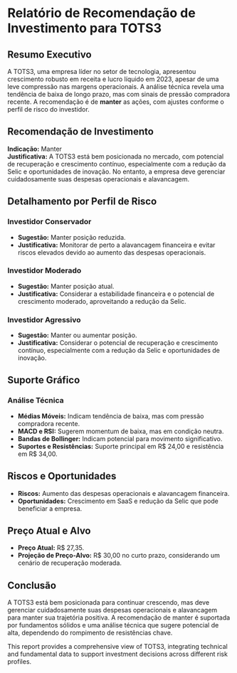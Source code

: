 
# Relatório de Recomendação de Investimento para TOTS3

## Resumo Executivo
A TOTS3, uma empresa líder no setor de tecnologia, apresentou crescimento robusto em receita e lucro líquido em 2023, apesar de uma leve compressão nas margens operacionais. A análise técnica revela uma tendência de baixa de longo prazo, mas com sinais de pressão compradora recente. A recomendação é de **manter** as ações, com ajustes conforme o perfil de risco do investidor.

## Recomendação de Investimento
**Indicação:** Manter  
**Justificativa:** A TOTS3 está bem posicionada no mercado, com potencial de recuperação e crescimento contínuo, especialmente com a redução da Selic e oportunidades de inovação. No entanto, a empresa deve gerenciar cuidadosamente suas despesas operacionais e alavancagem.

## Detalhamento por Perfil de Risco

### Investidor Conservador
- **Sugestão:** Manter posição reduzida.
- **Justificativa:** Monitorar de perto a alavancagem financeira e evitar riscos elevados devido ao aumento das despesas operacionais.

### Investidor Moderado
- **Sugestão:** Manter posição atual.
- **Justificativa:** Considerar a estabilidade financeira e o potencial de crescimento moderado, aproveitando a redução da Selic.

### Investidor Agressivo
- **Sugestão:** Manter ou aumentar posição.
- **Justificativa:** Considerar o potencial de recuperação e crescimento contínuo, especialmente com a redução da Selic e oportunidades de inovação.

## Suporte Gráfico
### Análise Técnica
- **Médias Móveis:** Indicam tendência de baixa, mas com pressão compradora recente.
- **MACD e RSI:** Sugerem momentum de baixa, mas em condição neutra.
- **Bandas de Bollinger:** Indicam potencial para movimento significativo.
- **Suportes e Resistências:** Suporte principal em R$ 24,00 e resistência em R$ 34,00.

## Riscos e Oportunidades
- **Riscos:** Aumento das despesas operacionais e alavancagem financeira.
- **Oportunidades:** Crescimento em SaaS e redução da Selic que pode beneficiar a empresa.

## Preço Atual e Alvo
- **Preço Atual:** R$ 27,35.
- **Projeção de Preço-Alvo:** R$ 30,00 no curto prazo, considerando um cenário de recuperação moderada.

## Conclusão
A TOTS3 está bem posicionada para continuar crescendo, mas deve gerenciar cuidadosamente suas despesas operacionais e alavancagem para manter sua trajetória positiva. A recomendação de manter é suportada por fundamentos sólidos e uma análise técnica que sugere potencial de alta, dependendo do rompimento de resistências chave.



This report provides a comprehensive view of TOTS3, integrating technical and fundamental data to support investment decisions across different risk profiles.